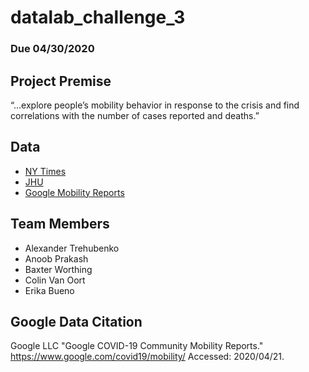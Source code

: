 # datalab_challenge_3
### Due 04/30/2020

## Project Premise
“...explore people’s mobility behavior in response to the crisis and find
correlations with the number of cases reported and deaths.”

## Data
- [NY Times](https://github.com/nytimes/covid-19-data)
- [JHU](https://github.com/CSSEGISandData/COVID-19)
- [Google Mobility Reports](https://github.com/vitorbaptista/google-covid19-mobility-reports)

## Team Members
- Alexander Trehubenko
- Anoob Prakash
- Baxter Worthing
- Colin Van Oort
- Erika Bueno

## Google Data Citation
Google LLC "Google COVID-19 Community Mobility Reports."
https://www.google.com/covid19/mobility/ Accessed: 2020/04/21.